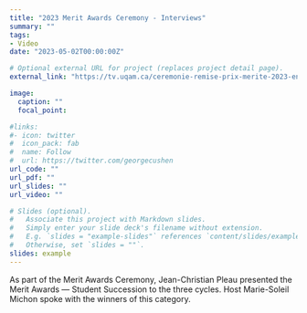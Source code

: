 ```yaml
---
title: "2023 Merit Awards Ceremony - Interviews"
summary: ""
tags:
- Video
date: "2023-05-02T00:00:00Z"

# Optional external URL for project (replaces project detail page).
external_link: "https://tv.uqam.ca/ceremonie-remise-prix-merite-2023-entretiens-partie-1"

image:
  caption: ""
  focal_point:

#links:
#- icon: twitter
#  icon_pack: fab
#  name: Follow
#  url: https://twitter.com/georgecushen
url_code: ""
url_pdf: ""
url_slides: ""
url_video: ""

# Slides (optional).
#   Associate this project with Markdown slides.
#   Simply enter your slide deck's filename without extension.
#   E.g. `slides = "example-slides"` references `content/slides/example-slides.md`.
#   Otherwise, set `slides = ""`.
slides: example
---
```


As part of the Merit Awards Ceremony, Jean-Christian Pleau presented the Merit Awards — Student Succession to the three cycles. Host Marie-Soleil Michon spoke with the winners of this category.
